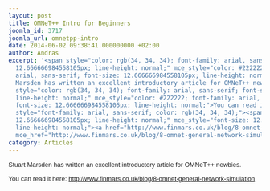 ```yaml
---
layout: post
title: OMNeT++ Intro for Beginners
joomla_id: 3717
joomla_url: omnetpp-intro
date: 2014-06-02 09:38:41.000000000 +02:00
author: Andras
excerpt: '<span style="color: rgb(34, 34, 34); font-family: arial, sans-serif; font-size:
  12.666666984558105px; line-height: normal;" mce_style="color: #222222; font-family:
  arial, sans-serif; font-size: 12.666666984558105px; line-height: normal;">Stuart
  Marsden has written an excellent introductory article for OMNeT++ newbies.&nbsp;</span><div><span
  style="color: rgb(34, 34, 34); font-family: arial, sans-serif; font-size: 12.666666984558105px;
  line-height: normal;" mce_style="color: #222222; font-family: arial, sans-serif;
  font-size: 12.666666984558105px; line-height: normal;">You can read it here:&nbsp;</span><span
  style="font-family: arial, sans-serif; color: rgb(34, 34, 34);"><span style="font-size:
  12.666666984558105px; line-height: normal;" mce_style="font-size: 12.666666984558105px;
  line-height: normal;"><a href="http://www.finmars.co.uk/blog/8-omnet-general-network-simulation"
  mce_href="http://www.finmars.co.uk/blog/8-omnet-general-network-simulation">http://www.finmars.co.uk/blog/8-omnet-general-network-simulation</a></span></span></div>'
category: Articles
---
```

<span style="color: rgb(34, 34, 34); font-family: arial, sans-serif; font-size: 12.666666984558105px; line-height: normal;" mce_style="color: #222222; font-family: arial, sans-serif; font-size: 12.666666984558105px; line-height: normal;">Stuart Marsden has written an excellent introductory article for OMNeT++ newbies.&nbsp;</span><div><span style="color: rgb(34, 34, 34); font-family: arial, sans-serif; font-size: 12.666666984558105px; line-height: normal;" mce_style="color: #222222; font-family: arial, sans-serif; font-size: 12.666666984558105px; line-height: normal;">You can read it here:&nbsp;</span><span style="font-family: arial, sans-serif; color: rgb(34, 34, 34);"><span style="font-size: 12.666666984558105px; line-height: normal;" mce_style="font-size: 12.666666984558105px; line-height: normal;"><a href="http://www.finmars.co.uk/blog/8-omnet-general-network-simulation" mce_href="http://www.finmars.co.uk/blog/8-omnet-general-network-simulation">http://www.finmars.co.uk/blog/8-omnet-general-network-simulation</a></span></span></div>
